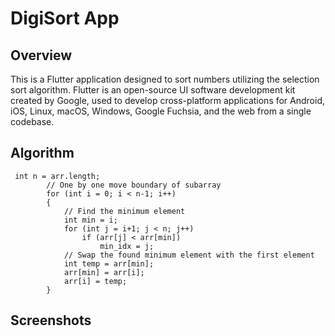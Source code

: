 # DigiSort App

## Overview
This is a Flutter application designed to sort numbers utilizing the selection sort algorithm. Flutter is an open-source UI software development kit created by Google, used to develop cross-platform applications for Android, iOS, Linux, macOS, Windows, Google Fuchsia, and the web from a single codebase.

## Algorithm
```
 int n = arr.length;
        // One by one move boundary of subarray
        for (int i = 0; i < n-1; i++)
        {
            // Find the minimum element
            int min = i;
            for (int j = i+1; j < n; j++)
                if (arr[j] < arr[min])
                    min_idx = j;
            // Swap the found minimum element with the first element
            int temp = arr[min];
            arr[min] = arr[i];
            arr[i] = temp;
        }
```
## Screenshots
